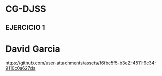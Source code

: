 # CG-DJSS

## EJERCICIO 1

# David Garcia 

https://github.com/user-attachments/assets/f6fbc5f5-b3e2-4511-9c34-9110c0a627da

